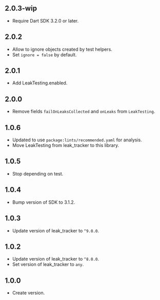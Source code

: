 ## 2.0.3-wip

* Require Dart SDK 3.2.0 or later.

## 2.0.2

* Allow to ignore objects created by test helpers.
* Set `ignore = false` by default.

## 2.0.1

* Add LeakTesting.enabled.

## 2.0.0

* Remove fields `failOnLeaksCollected` and `onLeaks` from `LeakTesting`.

## 1.0.6

* Updated to use `package:lints/recommended.yaml` for analysis.
* Move LeakTesting from leak_tracker to this library.

## 1.0.5

* Stop depending on test.

## 1.0.4

* Bump version of SDK to 3.1.2.

## 1.0.3

* Update version of leak_tracker to `^9.0.0`.

## 1.0.2

* Update version of leak_tracker to `^8.0.0`.
* Set version of leak_tracker to `any`.

## 1.0.0

* Create version.
